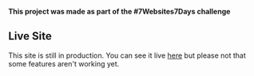 **This project was made as part of the #7Websites7Days challenge**

## Live Site

This site is still in production. You can see it live [here](ilovetodoapps.netlify.com) but please not that some features aren't working yet.
